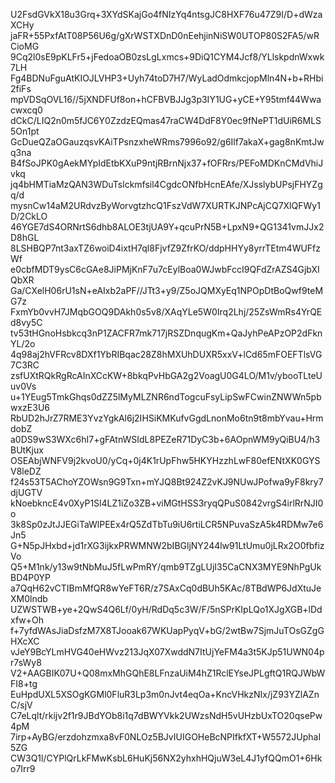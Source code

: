U2FsdGVkX18u3Grq+3XYdSKajGo4fNIzYq4ntsgJC8HXF76u47Z9I/D+dWzaXCHy
jaFR+55PxfAtT08P56U6g/gXrWSTXDnD0nEehjinNiSW0UTOP80S2FA5/wRCioMG
9Cq2l0sE9pKLFr5+jFedoaOB0zsLgLxmcs+9DiQ1CYM4Jcf8/YLlskpdnWxwk7LH
Fg4BDNuFguAtKIOJLVHP3+Uyh74toD7H7/WyLadOdmkcjopMln4N+b+RHbi2fiFs
mpVDSqOVL16//5jXNDFUf8on+hCFBVBJJg3p3IY1UG+yCE+Y95tmf44Wwacwxcq0
dCkC/LIQ2n0m5fJC6Y0ZzdzEQmas47raCW4DdF8Y0ec9fNePT1dUiR6MLS5On1pt
GcDueQZaOGauzqsvKAiTPsnzxheWRms7996o92/g6Ilf7akaX+gag8nKmtJwq3na
B4fSoJPK0gAekMYpIdEtbKXuP9ntjRBrnNjx37+fOFRrs/PEFoMDKnCMdVhiJvkq
jq4bHMTiaMzQAN3WDuTslckmfsil4CgdcONfbHcnEAfe/XJsslybUPsjFHYZgq/d
mysnCw14aM2URdvzByWorvgtzhcQ1FszVdW7XURTKJNPcAjCQ7XlQFWy1D/2CkLO
46YGE7dS4ORNrtS6dhb8ALOE3tjUA9Y+qcuPrN5B+LpxN9+QG1341vmJJx2D8hGL
8LSHBQP7nt3axTZ6woiD4ixtH7ql8FjvfZ9ZfrKO/ddpHHYy8yrrTEtm4WUFfzWf
e0cbfMDT9ysC6cGAe8JiPMjKnF7u7cEylBoa0WJwbFccI9QFdZrAZS4GjbXIQbXR
Ga/CXelH06rU1sN+eAIxb2aPF//JTt3+y9/Z5oJQMXyEq1NPOpDtBoQwf9teMG7z
FxmYb0vvH7JMqbGOQ9DAkh0s5v8/XAqYLe5W0Irq2Lhj/25ZsWmRs4YrQEd8vy5C
tv53tHGnoHsbkcq3nP1ZACFR7mk717jRSZDnqugKm+QaJyhPeAPzOP2dFknYL/2o
4q98aj2hVFRcv8DXf1YbRIBqac28Z8hMXUhDUXR5xxV+lCd65mFOEFTlsVG7C3RC
zsfUXtRQkRgRcAInXCcKW+8bkqPvHbGA2g2VoagU0G4LO/M1v/ybooTLteUuv0Vs
u+1YEug5TmkGhqs0dZZ5lMyMLZNR6ndTogcuFsyLipSwFCwinZNWWn5pbwxzE3U6
RbUD2hJrZ7RME3YvzYgkAl6j2IHSiKMKufvGgdLnonMo6tn9t8mbYvau+HrmdobZ
a0DS9wS3WXc6hI7+gFAtnWSIdL8PEZeR71DyC3b+6AOpnWM9yQiBU4/h3BUtKjux
OSEAbjWNFV9j2kvoU0/yCq+0j4K1rUpFhw5HKYHzzhLwF80efENtXK0GYSV8leDZ
f24s53T5AChoYZOWsn9G9Txn+mYJQ8Bt924Z2vKJ9NUwJPofwa9yF8kry7djUGTV
kNoebkncE4v0XyP1Sl4LZ1iZo3ZB+viMGtHSS3ryqQPuS0842vrgS4irlRrNJI0o
3k8Sp0zJtJJEGiTaWlPEEx4rQ5ZdTbTu9iU6rtiLCR5NPuvaSzA5k4RDMw7e6Jn5
G+N5pJHxbd+jd1rXG3ijkxPRWMNW2bIBGljNY244lw91LtUmu0jLRx2O0fbfizVo
Q5+M1nk/y13w9tNbMuJ5fLwPmRY/qmb9TZgLUjI35CaCNX3MYE9NhPgUkBD4P0YP
a7QqH62vCTIBmMfQR8wYeFT6R/z7SAxCq0dBUh5KAc/8TBdWP6JdXtuJeXM0lndb
UZWSTWB+ye+2QwS4Q6Lf/0yH/RdDq5c3W/F/5nSPrKIpLQo1XJgXGB+lDdxfw+Oh
f+7yfdWAsJiaDsfzM7X8TJooak67WKUapPyqV+bG/2wtBw7SjmJuTOsGZgGHXcXC
vJeY9BcYLmHVG40eHWvz213JqX07XwddN7ItUjYeFM4a3t5KJp51UWN04pr7sWy8
V2+AAGBIK07U+Q08mxMhGQhE8LFnzaUiM4hZ1RclEYseJPLgftQ1RQJWbWFI8+tg
EuHpdUXL5XSOgKGMl0FluR3Lp3m0nJvt4eqOa+KncVHkzNIx/jZ93YZlAZnC/sjV
C7eLqlt/rkijv2f1r9JBdYOb8i1q7dBWYVkk2UWzsNdH5vUHzbUxTO20qsePw4pM
7irp+AyBG/erzdohzmxa8vF0NLOz5BJvIUIGOHeBcNPIfkfXT+W5572JUphaI5ZG
CW3Q1l/CYPlQrLkFMwKsbL6HuKj56NX2yhxhHQjuW3eL4J1yfQQmO1+6Hko7Irr9

